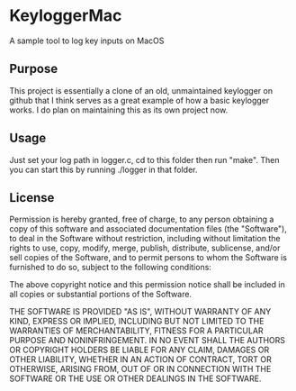 # KeyloggerMac
A sample tool to log key inputs on MacOS

## Purpose
This project is essentially a clone of an old, unmaintained keylogger on github that I think serves as a great example of how a basic keylogger works. I do plan on maintaining this as its own project now.

## Usage
Just set your log path in logger.c, cd to this folder then run "make". Then you can start this by running ./logger in that folder.

## License
Permission is hereby granted, free of charge, to any person obtaining a copy of this software and associated documentation files (the "Software"), to deal in the Software without restriction, including without limitation the rights to use, copy, modify, merge, publish, distribute, sublicense, and/or sell copies of the Software, and to permit persons to whom the Software is furnished to do so, subject to the following conditions:

The above copyright notice and this permission notice shall be included in all copies or substantial portions of the Software.

THE SOFTWARE IS PROVIDED "AS IS", WITHOUT WARRANTY OF ANY KIND, EXPRESS OR IMPLIED, INCLUDING BUT NOT LIMITED TO THE WARRANTIES OF MERCHANTABILITY, FITNESS FOR A PARTICULAR PURPOSE AND NONINFRINGEMENT. IN NO EVENT SHALL THE AUTHORS OR COPYRIGHT HOLDERS BE LIABLE FOR ANY CLAIM, DAMAGES OR OTHER LIABILITY, WHETHER IN AN ACTION OF CONTRACT, TORT OR OTHERWISE, ARISING FROM, OUT OF OR IN CONNECTION WITH THE SOFTWARE OR THE USE OR OTHER DEALINGS IN THE SOFTWARE.
